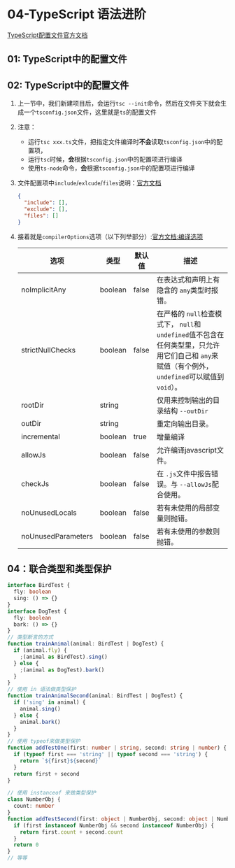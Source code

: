 # 04-TypeScript 语法进阶

[TypeScript配置文件官方文档](https://www.tslang.cn/docs/handbook/tsconfig-json.html)

## 01: TypeScript中的配置文件

## 02: TypeScript中的配置文件

1. 上一节中，我们新建项目后，会运行`tsc --init`命令，然后在文件夹下就会生成一个`tsconfig.json`文件，这里就是`ts`的配置文件

2. 注意：

   * 运行`tsc xxx.ts`文件，把指定文件编译时**不会**读取`tsconfig.json`中的配置项，
   * 运行`tsc`时候，**会**根据`tsconfig.json`中的配置项进行编译
   * 使用`ts-node`命令，**会**根据`tsconfig.json`中的配置项进行编译

3. 文件配置项中`include`/`exlcude`/`files`说明：[官方文档](https://www.tslang.cn/docs/handbook/tsconfig-json.html)

   ```json
   {
     "include": [],
     "exclude": [],
     "files": []
   }
   ```

4. 接着就是`compilerOptions`选项（以下列举部分）:[官方文档:编译选项](https://www.tslang.cn/docs/handbook/compiler-options.html)

   | **选项**           | **类型** | **默认值** | **描述**                                                     |
   | ------------------ | -------- | ---------- | ------------------------------------------------------------ |
   | noImplicitAny      | boolean  | false      | 在表达式和声明上有隐含的 `any`类型时报错。                   |
   | strictNullChecks   | boolean  | false      | 在严格的 `null`检查模式下， `null`和 `undefined`值不包含在任何类型里，只允许用它们自己和 `any`来赋值（有个例外， `undefined`可以赋值到 `void`）。 |
   | rootDir            | string   |            | 仅用来控制输出的目录结构 `--outDir`                          |
   | outDir             | string   |            | 重定向输出目录。                                             |
   | incremental        | boolean  | true       | 增量编译                                                     |
   | allowJs            | boolean  | false      | 允许编译javascript文件。                                     |
   | checkJs            | boolean  | false      | 在 `.js`文件中报告错误。与 `--allowJs`配合使用。             |
   | noUnusedLocals     | boolean  | false      | 若有未使用的局部变量则抛错。                                 |
   | noUnusedParameters | boolean  | false      | 若有未使用的参数则抛错。                                     |

## 04：联合类型和类型保护

```typescript
interface BirdTest {
  fly: boolean
  sing: () => {}
}
interface DogTest {
  fly: boolean
  bark: () => {}
}
// 类型断言的方式
function trainAnimal(animal: BirdTest | DogTest) {
  if (animal.fly) {
    ;(animal as BirdTest).sing()
  } else {
    ;(animal as DogTest).bark()
  }
}
// 使用 in 语法做类型保护
function trainAnimalSecond(animal: BirdTest | DogTest) {
  if ('sing' in animal) {
    animal.sing()
  } else {
    animal.bark()
  }
}
// 使用 typeof来做类型保护
function addTestOne(first: number | string, second: string | number) {
  if (typeof first === 'string' || typeof second === 'string') {
    return `${first}${second}`
  }
  return first + second
}

// 使用 instanceof 来做类型保护
class NumberObj {
  count: number
}
function addTestSecond(first: object | NumberObj, second: object | NumberObj) {
  if (first instanceof NumberObj && second instanceof NumberObj) {
    return first.count + second.count
  }
  return 0
}
// 等等
```



